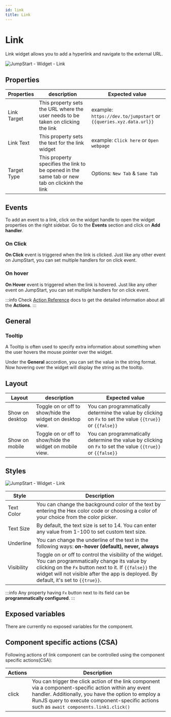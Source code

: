 ```yaml
---
id: link
title: Link
---
```


# Link

Link widget allows you to add a hyperlink and navigate to the external URL.

<div style={{textAlign: 'center'}}>

<img className="screenshot-full" src="/img/widgets/link/link.png" alt="JumpStart - Widget - Link" />

</div>

## Properties

| Properties  | description | Expected value |
| ----------- | ----------- | -------------- |
| Link Target | This property sets the URL where the user needs to be taken on clicking the link | example: `https://dev.to/jumpstart` or `{{queries.xyz.data.url}}` | 
| Link Text | This property sets the text for the link widget  | example: `Click here` or `Open webpage` | 
| Target Type | This property specifies the link to be opened in the same tab or new tab on clickinh the link | Options: `New Tab` & `Same Tab` |

## Events
To add an event to a link, click on the widget handle to open the widget properties on the right sidebar. Go to the **Events** section and click on **Add handler**.

### On Click
**On Click** event is triggered when the link is clicked. Just like any other event on JumpStart, you can set multiple handlers for on click event.

### On hover
**On Hover** event is triggered when the link is hovered. Just like any other event on JumpStart, you can set multiple handlers for on click event.

:::info
Check [Action Reference](/docs/category/actions-reference) docs to get the detailed information about all the **Actions**.
:::

## General
### Tooltip

A Tooltip is often used to specify extra information about something when the user hovers the mouse pointer over the widget.

Under the <b>General</b> accordion, you can set the value in the string format. Now hovering over the widget will display the string as the tooltip.

## Layout

| Layout  | description | Expected value |
| ----------- | ----------- | ------------ |
| Show on desktop | Toggle on or off to show/hide the widget on desktop view. | You can programmatically determine the value by clicking on `Fx` to set the value `{{true}}` or `{{false}}` |
| Show on mobile | Toggle on or off to show/hide the widget on mobile view. | You can programmatically determine the value by clicking on `Fx` to set the value `{{true}}` or `{{false}}`   |

## Styles

<div style={{textAlign: 'center'}}>

<img className="screenshot-full" src="/img/widgets/link/styles.png" alt="JumpStart - Widget - Link" />

</div>

| Style      | Description |
| ----------- | ----------- | 
| Text Color |  You can change the background color of the text by entering the Hex color code or choosing a color of your choice from the color picker. |
| Text Size | By default, the text size is set to 14. You can enter any value from 1-100 to set custom text size. |
| Underline | You can change the underline of the text in the following ways: **on-hover (default), never, always** |
| Visibility | Toggle on or off to control the visibility of the widget. You can programmatically change its value by clicking on the `Fx` button next to it. If `{{false}}` the widget will not visible after the app is deployed. By default, it's set to `{{true}}`. |

:::info
Any property having `Fx` button next to its field can be **programmatically configured**.
:::


## Exposed variables

There are currently no exposed variables for the component.

## Component specific actions (CSA)

Following actions of link component can be controlled using the component specific actions(CSA):

| Actions     | Description |
| ----------- | ----------- |
| click | You can trigger the click action of the link component via a component-specific action within any event handler. Additionally, you have the option to employ a RunJS query to execute component-specific actions such as `await components.link1.click()` |